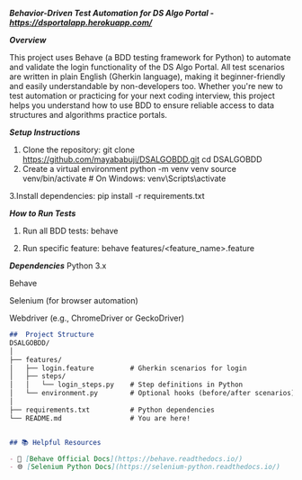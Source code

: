 ***Behavior-Driven Test Automation for DS Algo Portal -https://dsportalapp.herokuapp.com/***


 ***Overview***
 
 This project uses Behave (a BDD testing framework for Python) to automate and validate the login functionality of the DS Algo Portal. All test scenarios are written in plain English (Gherkin language), making it beginner-friendly and easily understandable by non-developers too.
Whether you're new to test automation or practicing for your next coding interview, this project helps you understand how to use BDD to ensure reliable access to data structures and algorithms practice portals.

***Setup Instructions***
1. Clone the repository:
  git clone https://github.com/mayababuji/DSALGOBDD.git
  cd DSALGOBDD
2. Create a virtual environment
   python -m venv venv
   source venv/bin/activate  # On Windows: venv\Scripts\activate

3.Install dependencies:
  pip install -r requirements.txt

***How to Run Tests***

1. Run all BDD tests:
   behave
   
2. Run specific feature:
   behave features/<feature_name>.feature
  
***Dependencies***
   Python 3.x

   Behave

   Selenium (for browser automation)

   Webdriver (e.g., ChromeDriver or GeckoDriver)

```markdown
##  Project Structure
DSALGOBDD/
│
├── features/
│   ├── login.feature         # Gherkin scenarios for login
│   ├── steps/
│   │   └── login_steps.py    # Step definitions in Python
│   └── environment.py        # Optional hooks (before/after scenarios)
│
├── requirements.txt          # Python dependencies
└── README.md                 # You are here!


## 📚 Helpful Resources

- 📖 [Behave Official Docs](https://behave.readthedocs.io/)
- 🌐 [Selenium Python Docs](https://selenium-python.readthedocs.io/)




